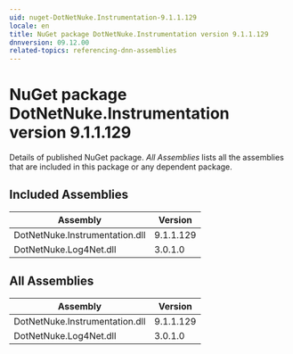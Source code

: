 ```yaml
---
uid: nuget-DotNetNuke.Instrumentation-9.1.1.129
locale: en
title: NuGet package DotNetNuke.Instrumentation version 9.1.1.129
dnnversion: 09.12.00
related-topics: referencing-dnn-assemblies
---
```


# NuGet package DotNetNuke.Instrumentation version 9.1.1.129
Details of published NuGet package.
*All Assemblies* lists all the assemblies that are included in this package or any dependent package.

## Included Assemblies

|Assembly|Version|
|---|---|
|DotNetNuke.Instrumentation.dll|9.1.1.129|
|DotNetNuke.Log4Net.dll|3.0.1.0|

## All Assemblies

|Assembly|Version|
|---|---|
|DotNetNuke.Instrumentation.dll|9.1.1.129|
|DotNetNuke.Log4Net.dll|3.0.1.0|

